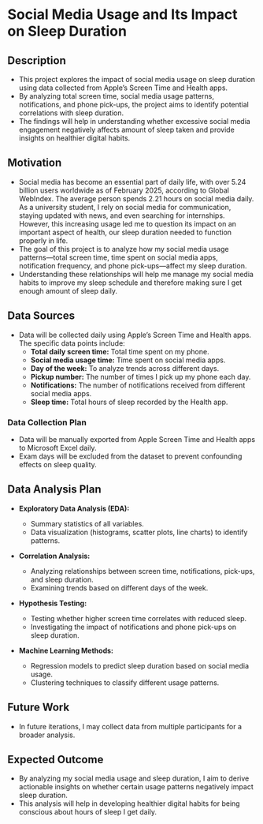 # Social Media Usage and Its Impact on Sleep Duration

## Description

- This project explores the impact of social media usage on sleep duration using data collected from Apple’s Screen Time and Health apps.
- By analyzing total screen time, social media usage patterns, notifications, and phone pick-ups, the project aims to identify potential correlations with sleep duration.
- The findings will help in understanding whether excessive social media engagement negatively affects amount of sleep taken and provide insights on healthier digital habits.

## Motivation

- Social media has become an essential part of daily life, with over 5.24 billion users worldwide as of February 2025, according to Global WebIndex. The average person spends 2.21 hours on social media daily. As a university student, I rely on social media for communication, staying updated with news, and even searching for internships. However, this increasing usage led me to question its impact on an important aspect of health, our sleep duration needed to function properly in life. 
- The goal of this project is to analyze how my social media usage patterns—total screen time, time spent on social media apps, notification frequency, and phone pick-ups—affect my sleep duration.
- Understanding these relationships will help me manage my social media habits to improve my sleep schedule and therefore making sure I get enough amount of sleep daily.

## Data Sources

- Data will be collected daily using Apple’s Screen Time and Health apps. The specific data points include:
  - **Total daily screen time:** Total time spent on my phone.
  - **Social media usage time:** Time spent on social media apps.
  - **Day of the week:** To analyze trends across different days.
  - **Pickup number:** The number of times I pick up my phone each day.
  - **Notifications:** The number of notifications received from different social media apps.
  - **Sleep time:** Total hours of sleep recorded by the Health app.

### Data Collection Plan

- Data will be manually exported from Apple Screen Time and Health apps to Microsoft Excel daily.
- Exam days will be excluded from the dataset to prevent confounding effects on sleep quality.

## Data Analysis Plan

- **Exploratory Data Analysis (EDA):**
  - Summary statistics of all variables.
  - Data visualization (histograms, scatter plots, line charts) to identify patterns.

- **Correlation Analysis:**
  - Analyzing relationships between screen time, notifications, pick-ups, and sleep duration.
  - Examining trends based on different days of the week.

- **Hypothesis Testing:**
  - Testing whether higher screen time correlates with reduced sleep.
  - Investigating the impact of notifications and phone pick-ups on sleep duration.

- **Machine Learning Methods:**
  - Regression models to predict sleep duration based on social media usage.
  - Clustering techniques to classify different usage patterns.

## Future Work

- In future iterations, I may collect data from multiple participants for a broader analysis.

## Expected Outcome

- By analyzing my social media usage and sleep duration, I aim to derive actionable insights on whether certain usage patterns negatively impact sleep duration.
- This analysis will help in developing healthier digital habits for being conscious about hours of sleep I get daily.

